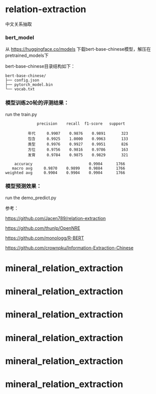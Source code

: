 # relation-extraction
中文关系抽取



### bert_model
从 https://huggingface.co/models 下载bert-base-chinese模型，解压在pretrained_models下

bert-base-chinese目录结构如下：
```
bert-base-chinese/
├── config.json
├── pytorch_model.bin
└── vocab.txt 
```

### 模型训练20轮的评测结果：

run the train.py
```
              precision    recall  f1-score   support

          年代     0.9907    0.9876    0.9891       323
          包含     0.9925    1.0000    0.9963       133
          类型     0.9976    0.9927    0.9951       826
          方位     0.9756    0.9816    0.9786       163
          发育     0.9784    0.9875    0.9829       321

    accuracy                         0.9904      1766
   macro avg     0.9870    0.9899    0.9884      1766
weighted avg     0.9904    0.9904    0.9904      1766

```

### 模型预测效果：

run the demo_predict.py



参考：

https://github.com/Jacen789/relation-extraction

https://github.com/thunlp/OpenNRE

https://github.com/monologg/R-BERT

https://github.com/crownpku/Information-Extraction-Chinese

# mineral_relation_extraction
# mineral_relation_extraction
# mineral_relation_extraction
# mineral_relation_extraction
# mineral_relation_extraction
# mineral_relation_extraction
